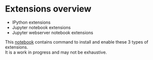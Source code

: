 # Extensions overview
+ IPython extensions
+ Jupyter notebook extensions
+ Jupyter webserver notebook extensions

This [notebook](TBD) contains command to install and enable these 3 types of extensions.  
It is a work in progress and may not be exhaustive.  
